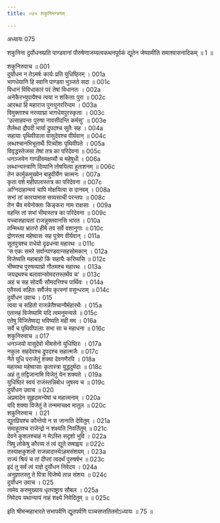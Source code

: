 ```yaml
---
title: ०७५ शकुनिमन्त्रणम्

---
```

अध्यायः 075

शकुनिना दुर्योधनम्प्रति पाण्डवानां पौरुषेणाजय्यत्वकथनपूर्वकं द्यूतेन जेष्यामीति समाश्वासनादिकम् ॥ 1 ॥

शकुनिरुवाच ॥	001  
दुर्योधन न तेऽमर्षः कार्यः प्रति युधिष्ठिरम् ।	001a  
भागधेयानि हि स्वानि पाण्डवा भुञ्जते सदा ॥	001c  
विधानं विविधाकारं परं तेषां विधानतः ।	002a  
अनेकैरभ्युपायैश्च त्वया न शकिताः पुरा ॥	002c  
आरब्धा हि महाराज पुनःपुनररिन्दम ।	003a  
विमुक्ताश्च नरव्याघ्रा भागधेयपुरस्कृताः ।	003c  
\'उत्साहवन्तः पुरुषा नावसीदन्ति कर्मसु\' ॥	003e  
तैर्लब्धा द्रौपदी भार्या द्रुपदश्च सुतैः सह ।	004a  
सहायाः पृथिवीपाला वासुदेवश्च वीर्यवान् ॥	004c  
लब्धश्चानभिभूतार्थैः पित्र्योंशः पृथिवीपते ।	005a  
विवृद्धस्तेजसा तेषां तत्र का परिदेवना ॥	005c  
धनञ्जयेन गाण्डीवमक्षय्यौ च महेषुधी ।	006a  
लब्धान्यस्त्राणि दिव्यानि तोषयित्वा हुताशनम् ॥	006c  
तेन कार्मुकमुख्येन बाहुवीर्येण चात्मनः ।	007a  
कृता वशे महीपालास्तत्र का परिदेवना ॥	007c  
अग्निदाहान्मयं चापि मोक्षयित्वा स दानवम् ।	008a  
सभां तां कारयामास सव्यसाची परन्तपः ॥	008c  
तेन चैव मयेनोक्ताः किङ्करा नाम राक्षसाः ।	009a  
वहन्ति तां सभां भीमास्तत्र का परिदेवना ॥	009c  
यच्चासहायतां राजन्नुक्तवानसि भारत ।	010a  
तन्मिथ्या भ्रातरो हीमे तव सर्वे वशानुगाः ॥	010c  
द्रोणस्तव महेष्वासः सह पुत्रेण वीर्यवान् ।	011a  
सूतपुत्रश्च राधेयो दृढधन्वा महारथः ॥	011c  
\'स एकः समरे सर्वान्पाण्डवान्सहसोमकान् ।	012a  
विजेष्यति महाबाहो किं सहायैः करिष्यसि ॥	012c  
भीष्मश्च पुरुषव्याघ्रो गौतमश्च महारथः ।	013a  
जयद्रथश्च बलावान्सोमदत्तस्तथैव च\' ॥	013c  
अहं च सह सोदर्यैः सौमदत्तिश्च पार्थिवः ।	014a  
एतैस्त्वं सहितः सर्वैर्जय कृत्स्नां वसुन्धराम् ॥	014c  
दुर्योधन उवाच ।	015  
त्वया च सहितो राजन्नेतैश्चान्यैर्महारथैः ।	015a  
एतानहं विजेष्यामि यदि त्वमनुमन्यसे ॥	015c  
एतेषु विजितेष्वद्य भविष्यति मही मम ।	016a  
सर्वे च पृथिवीपालाः सभा सा च महाधना ॥	016c  
शकुनिरुवाच ॥	017  
धनञ्जयो वासुदेवो भीमसेनो युधिष्ठिरः ।	017a  
नकुलः सहदेवश्च द्रुपदश्च सहात्मजैः ॥	017c  
नैते युधि पराजेतुं शक्या देवगणैरपि ।	018a  
महारथा महेष्वासाः कृतास्त्रा युद्धदुर्मदाः ॥	018c  
अहं तु तद्विजानामि विजेतुं येन शक्यते ।	019a  
युधिष्ठिरं स्वयं राजंस्तन्निबोध जुषस्व च ॥	019c  
दुर्योधन उवाच ॥	020  
अप्रमादेन सुहृदामन्येषां च महात्मनाम् ।	020a  
यदि शक्या विजेतुं ते तन्ममाचक्ष्व मातुल ॥	020c  
शकुनिरुवाच ।	021  
द्यूतप्रियश्च कौन्तेयो न स जानाति देवितुम् ।	021a  
समाहूतश्च राजेन्द्रो न शक्ष्यति निवर्तितुम् ॥	021c  
देवने कुशलश्चाहं न मेऽस्ति सदृशो भुवि ।	022a  
त्रिषु लोकेषु कौरव्य तं त्वं द्यूते समाह्वय ॥	022c  
तस्याक्षकुशलो राजन्नादास्येऽहमसंशयम् ।	023a  
राज्यं श्रियं च तां दीप्तां त्वदर्थं पुरुषर्षभ ॥	023c  
इदं तु सर्वं त्वं राज्ञे दुर्योधन निवेदय ।	024a  
अनुज्ञातस्तु ते पित्रा विजेष्ये तान्न संशयः ॥	024c  
दुर्योधन उवाच ।	025  
त्वमेव करुमुख्याय धृतराष्ट्राय सौबल ।	025a  
निवेदय यथान्यायं नाहं शक्ष्ये निवेदितुम् ॥ ॥	025c  

इति श्रीमन्महाभारते सभापर्वणि द्यूतपर्वणि पञ्चसप्ततितमोऽध्यायः ॥ 75 ॥